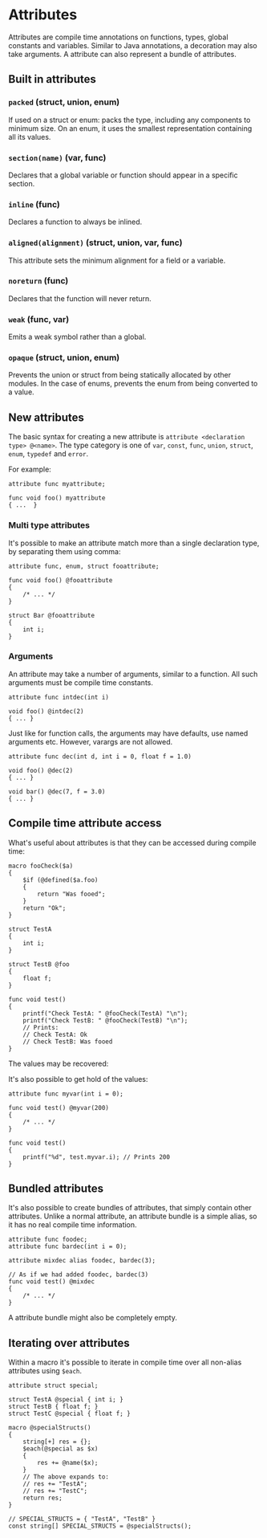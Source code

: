 # Attributes

Attributes are compile time annotations on functions, types, global constants and variables. Similar to Java annotations, a decoration may also take arguments. A attribute can also represent a bundle of attributes.

## Built in attributes

### `packed` (struct, union, enum)

If used on a struct or enum: packs the type, including any components to minimum size. On an enum, it uses the smallest representation containing all its values.

### `section(name)` (var, func)

Declares that a global variable or function should appear in a specific section.

### `inline` (func)

Declares a function to always be inlined.

### `aligned(alignment)` (struct, union, var, func)

This attribute sets the minimum alignment for a field or a variable.

### `noreturn` (func)

Declares that the function will never return.

### `weak` (func, var)

Emits a weak symbol rather than a global. 

### `opaque` (struct, union, enum)

Prevents the union or struct from being statically allocated by other modules. In the case of enums,
prevents the enum from being converted to a value.

## New attributes

The basic syntax for creating a new attribute is `attribute <declaration type> @<name>`. The type category is one of `var`, `const`, `func`, `union`, `struct`, `enum`, `typedef` and `error`.
   
For example:
 
```
attribute func myattribute;

func void foo() myattribute
{ ...  }
```

### Multi type attributes

It's possible to make an attribute match more than a single declaration type, by separating them using comma:

```
attribute func, enum, struct fooattribute;

func void foo() @fooattribute
{ 
    /* ... */  
}

struct Bar @fooattribute
{ 
    int i;
}
```

### Arguments

An attribute may take a number of arguments, similar to a function. All such arguments must be compile time constants.

```
attribute func intdec(int i)

void foo() @intdec(2)
{ ... }
```

Just like for function calls, the arguments may have defaults, use named arguments etc. However, varargs are not allowed.

```
attribute func dec(int d, int i = 0, float f = 1.0)

void foo() @dec(2)
{ ... }

void bar() @dec(7, f = 3.0)
{ ... }
```

    
## Compile time attribute access

What's useful about attributes is that they can be accessed during compile
time:

```
macro fooCheck($a)
{
    $if (@defined($a.foo)
    {
        return "Was fooed";
    }
    return "Ok";
}

struct TestA
{
    int i;
}

struct TestB @foo
{
    float f;
}

func void test()
{
    printf("Check TestA: " @fooCheck(TestA) "\n");    
    printf("Check TestB: " @fooCheck(TestB) "\n");
    // Prints:
    // Check TestA: Ok
    // Check TestB: Was fooed
}
```

The values may be recovered:

It's also possible to get hold of the values:

```
attribute func myvar(int i = 0);

func void test() @myvar(200) 
{ 
    /* ... */
}

func void test()
{
    printf("%d", test.myvar.i); // Prints 200
}
```

## Bundled attributes

It's also possible to create bundles of attributes, that simply contain other attributes. Unlike a normal attribute, an attribute bundle is a simple alias, so it has no real compile time information.

```
attribute func foodec;
attribute func bardec(int i = 0);

attribute mixdec alias foodec, bardec(3);

// As if we had added foodec, bardec(3)
func void test() @mixdec
{
    /* ... */
}
```

A attribute bundle might also be completely empty.

## Iterating over attributes

Within a macro it's possible to iterate in compile time over all non-alias attributes 
using `$each`.

```
attribute struct special;

struct TestA @special { int i; }
struct TestB { float f; }
struct TestC @special { float f; }

macro @specialStructs()
{
    string[+] res = {};
    $each(@special as $x)
    {
        res += @name($x);
    }
    // The above expands to:
    // res += "TestA";
    // res += "TestC";    
    return res;
}

// SPECIAL_STRUCTS = { "TestA", "TestB" }
const string[] SPECIAL_STRUCTS = @specialStructs();
```
